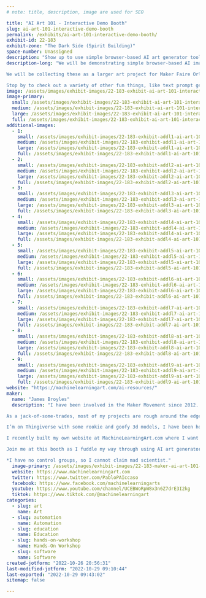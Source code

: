 ```yaml
---
# note: title, description, image are used for SEO

title: "AI Art 101 - Interactive Demo Booth"
slug: ai-art-101-interactive-demo-booth
permalink: /exhibits/ai-art-101-interactive-demo-booth/
exhibit-id: 22-183
exhibit-zone: "The Dark Side (Spirit Building)"
space-number: Unassigned
description: "Show up to use simple browser-based AI art generator tools, and contribute to a larger art project!"
description-long: "We will be demonstrating simple browser-based AI image generators that anyone can use - type in text describing an image that you want to see, and AI will try to make it for you!

We will be collecting these as a larger art project for Maker Faire Orlando!

Stop by to check out a variety of other fun things, like text prompt generators and other tools, get resources on AI generators, chat about more advanced methods of AI, talk about ethical and legal issues with AI art, and find other makers to collaborate and learn with."
image: /assets/images/exhibit-images/22-183-exhibit-ai-art-101-interactive-demo-booth-846898ad-8c48-4870-b8da-3968470a7f7c-large.png
image-primary: 
  small: /assets/images/exhibit-images/22-183-exhibit-ai-art-101-interactive-demo-booth-846898ad-8c48-4870-b8da-3968470a7f7c-small.png
  medium: /assets/images/exhibit-images/22-183-exhibit-ai-art-101-interactive-demo-booth-846898ad-8c48-4870-b8da-3968470a7f7c-medium.png
  large: /assets/images/exhibit-images/22-183-exhibit-ai-art-101-interactive-demo-booth-846898ad-8c48-4870-b8da-3968470a7f7c-large.png
  full: /assets/images/exhibit-images/22-183-exhibit-ai-art-101-interactive-demo-booth-846898ad-8c48-4870-b8da-3968470a7f7c-full.png
additional-images: 
  - 1:
    small: /assets/images/exhibit-images/22-183-exhibit-addl1-ai-art-101-interactive-demo-booth-37e96645-2c57-402c-aa0f-a8abe79957a0-small.jpeg
    medium: /assets/images/exhibit-images/22-183-exhibit-addl1-ai-art-101-interactive-demo-booth-37e96645-2c57-402c-aa0f-a8abe79957a0-medium.jpeg
    large: /assets/images/exhibit-images/22-183-exhibit-addl1-ai-art-101-interactive-demo-booth-37e96645-2c57-402c-aa0f-a8abe79957a0-large.jpeg
    full: /assets/images/exhibit-images/22-183-exhibit-addl1-ai-art-101-interactive-demo-booth-37e96645-2c57-402c-aa0f-a8abe79957a0-full.jpeg
  - 2:
    small: /assets/images/exhibit-images/22-183-exhibit-addl2-ai-art-101-interactive-demo-booth-4719793d-9fc8-4dfd-b28d-91453407d7c8-small.jpeg
    medium: /assets/images/exhibit-images/22-183-exhibit-addl2-ai-art-101-interactive-demo-booth-4719793d-9fc8-4dfd-b28d-91453407d7c8-medium.jpeg
    large: /assets/images/exhibit-images/22-183-exhibit-addl2-ai-art-101-interactive-demo-booth-4719793d-9fc8-4dfd-b28d-91453407d7c8-large.jpeg
    full: /assets/images/exhibit-images/22-183-exhibit-addl2-ai-art-101-interactive-demo-booth-4719793d-9fc8-4dfd-b28d-91453407d7c8-full.jpeg
  - 3:
    small: /assets/images/exhibit-images/22-183-exhibit-addl3-ai-art-101-interactive-demo-booth-5297a087-07b6-4421-994f-2e41d00e6751-small.jpeg
    medium: /assets/images/exhibit-images/22-183-exhibit-addl3-ai-art-101-interactive-demo-booth-5297a087-07b6-4421-994f-2e41d00e6751-medium.jpeg
    large: /assets/images/exhibit-images/22-183-exhibit-addl3-ai-art-101-interactive-demo-booth-5297a087-07b6-4421-994f-2e41d00e6751-large.jpeg
    full: /assets/images/exhibit-images/22-183-exhibit-addl3-ai-art-101-interactive-demo-booth-5297a087-07b6-4421-994f-2e41d00e6751-full.jpeg
  - 4:
    small: /assets/images/exhibit-images/22-183-exhibit-addl4-ai-art-101-interactive-demo-booth-53e6062a-34a0-46c7-86a7-c36a6ebf418a-small.jpeg
    medium: /assets/images/exhibit-images/22-183-exhibit-addl4-ai-art-101-interactive-demo-booth-53e6062a-34a0-46c7-86a7-c36a6ebf418a-medium.jpeg
    large: /assets/images/exhibit-images/22-183-exhibit-addl4-ai-art-101-interactive-demo-booth-53e6062a-34a0-46c7-86a7-c36a6ebf418a-large.jpeg
    full: /assets/images/exhibit-images/22-183-exhibit-addl4-ai-art-101-interactive-demo-booth-53e6062a-34a0-46c7-86a7-c36a6ebf418a-full.jpeg
  - 5:
    small: /assets/images/exhibit-images/22-183-exhibit-addl5-ai-art-101-interactive-demo-booth-b1601aa5-353f-4cda-80d2-0dd340403bbb-small.jpeg
    medium: /assets/images/exhibit-images/22-183-exhibit-addl5-ai-art-101-interactive-demo-booth-b1601aa5-353f-4cda-80d2-0dd340403bbb-medium.jpeg
    large: /assets/images/exhibit-images/22-183-exhibit-addl5-ai-art-101-interactive-demo-booth-b1601aa5-353f-4cda-80d2-0dd340403bbb-large.jpeg
    full: /assets/images/exhibit-images/22-183-exhibit-addl5-ai-art-101-interactive-demo-booth-b1601aa5-353f-4cda-80d2-0dd340403bbb-full.jpeg
  - 6:
    small: /assets/images/exhibit-images/22-183-exhibit-addl6-ai-art-101-interactive-demo-booth-b7affc9a-ae8f-47a4-9c12-bc6170548dc2-small.jpeg
    medium: /assets/images/exhibit-images/22-183-exhibit-addl6-ai-art-101-interactive-demo-booth-b7affc9a-ae8f-47a4-9c12-bc6170548dc2-medium.jpeg
    large: /assets/images/exhibit-images/22-183-exhibit-addl6-ai-art-101-interactive-demo-booth-b7affc9a-ae8f-47a4-9c12-bc6170548dc2-large.jpeg
    full: /assets/images/exhibit-images/22-183-exhibit-addl6-ai-art-101-interactive-demo-booth-b7affc9a-ae8f-47a4-9c12-bc6170548dc2-full.jpeg
  - 7:
    small: /assets/images/exhibit-images/22-183-exhibit-addl7-ai-art-101-interactive-demo-booth-cf993618-c6c6-475d-9a5e-b8aa78628929-small.jpeg
    medium: /assets/images/exhibit-images/22-183-exhibit-addl7-ai-art-101-interactive-demo-booth-cf993618-c6c6-475d-9a5e-b8aa78628929-medium.jpeg
    large: /assets/images/exhibit-images/22-183-exhibit-addl7-ai-art-101-interactive-demo-booth-cf993618-c6c6-475d-9a5e-b8aa78628929-large.jpeg
    full: /assets/images/exhibit-images/22-183-exhibit-addl7-ai-art-101-interactive-demo-booth-cf993618-c6c6-475d-9a5e-b8aa78628929-full.jpeg
  - 8:
    small: /assets/images/exhibit-images/22-183-exhibit-addl8-ai-art-101-interactive-demo-booth-fd4cb0eb-97e4-49f2-a60f-2cc2ca9d0043-small.jpeg
    medium: /assets/images/exhibit-images/22-183-exhibit-addl8-ai-art-101-interactive-demo-booth-fd4cb0eb-97e4-49f2-a60f-2cc2ca9d0043-medium.jpeg
    large: /assets/images/exhibit-images/22-183-exhibit-addl8-ai-art-101-interactive-demo-booth-fd4cb0eb-97e4-49f2-a60f-2cc2ca9d0043-large.jpeg
    full: /assets/images/exhibit-images/22-183-exhibit-addl8-ai-art-101-interactive-demo-booth-fd4cb0eb-97e4-49f2-a60f-2cc2ca9d0043-full.jpeg
  - 9:
    small: /assets/images/exhibit-images/22-183-exhibit-addl9-ai-art-101-interactive-demo-booth-fd560f0a-ef0f-44d4-ab39-d92d9d58d926-small.jpeg
    medium: /assets/images/exhibit-images/22-183-exhibit-addl9-ai-art-101-interactive-demo-booth-fd560f0a-ef0f-44d4-ab39-d92d9d58d926-medium.jpeg
    large: /assets/images/exhibit-images/22-183-exhibit-addl9-ai-art-101-interactive-demo-booth-fd560f0a-ef0f-44d4-ab39-d92d9d58d926-large.jpeg
    full: /assets/images/exhibit-images/22-183-exhibit-addl9-ai-art-101-interactive-demo-booth-fd560f0a-ef0f-44d4-ab39-d92d9d58d926-full.jpeg
website: "https://machinelearningart.com/ai-resources/"
maker: 
  name: "James Broyles"
  description: "I have been involved in the Maker Movement since 2012. Mad engineer*, junkbot enthusiast, and DIY hobbyist across multiple interests.

As a jack-of-some-trades, most of my projects are rough around the edges and many last long enough to demo a spectacle before falling apart at the seams.

I’m on Thingiverse with some rookie and goofy 3d models, I have been homepage’d a couple times on Instructables for MaKey MaKey projects, and I made my own Stranger Things cardboard LED wall with a RaspberryPi and Python.

I recently built my own website at MachineLearningArt.com where I want to sell art books, curate AI art resources for others, and eventually make it so that others can sell their own AI art.

Join me at this booth as I fuddle my way through using AI art generators, and let’s see what we can figure out together!

*I have no control groups, so I cannot claim mad scientist."
  image-primary: /assets/images/exhibit-images/22-183-maker-ai-art-101-interactive-demo-booth-8047fb4f-768f-44e2-a3db-7d499f81f43a-medium.jpeg
  website: https://www.machinelearningart.com
  twitter: https://www.twitter.com/PabloPAIccaso
  facebook: https://www.facebook.com/machinelearningarts
  youtube: https://www.youtube.com/channel/UCEBWoRpW8x3n6Z7drE3I2kg
  tiktok: https://www.tiktok.com/@machinelearningart
categories: 
  - slug: art
    name: Art
  - slug: automation
    name: Automation
  - slug: education
    name: Education
  - slug: hands-on-workshop
    name: Hands-On Workshop
  - slug: software
    name: Software
created-jotform: "2022-10-26 20:56:31"
last-modified-jotform: "2022-10-29 09:10:44"
last-exported: "2022-10-29 09:43:02"
sitemap: false

---
```


